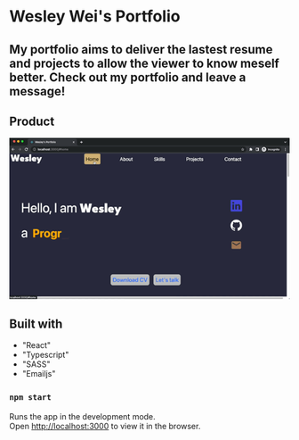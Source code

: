 # Wesley Wei's Portfolio

## My portfolio aims to deliver the lastest resume and projects to allow the viewer to know meself better. Check out my portfolio and leave a message!

## Product
!["portfolio"](https://github.com/wesleyweitianqi/portfolio/blob/master/src/doc/Portfolio.gif?raw=true)

## Built with 
- "React"
- "Typescript"
- "SASS"
- "Emailjs"


### `npm start`

Runs the app in the development mode.\
Open [http://localhost:3000](http://localhost:3000) to view it in the browser.

